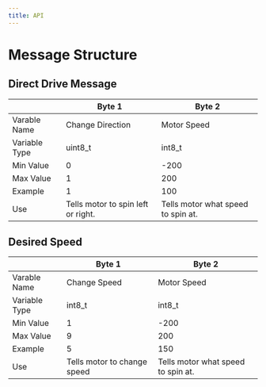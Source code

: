 ```yaml
---
title: API
---
```


# Message Structure

## Direct Drive Message

|             |Byte 1                            |Byte 2                            |
|-------------|----------------------------------|----------------------------------|
|Varable Name |Change Direction                  |Motor Speed                       |
|Variable Type|uint8_t                           |int8_t                            |
|Min Value    |0                                 |-200                              |
|Max Value    |1                                 | 200                              |
|Example      |1                                 | 100                              |
|Use          |Tells motor to spin left or right.|Tells motor what speed to spin at.|

## Desired Speed

|             |Byte 1                            |  Byte 2                          |
|-------------|----------------------------------|----------------------------------|
|Varable Name |Change Speed                      |Motor Speed                       |
|Variable Type|int8_t                            |int8_t                            |
|Min Value    |1                                 |-200                              |
|Max Value    |9                                 | 200                              |
|Example      |5                                 | 150                              |
|Use          |Tells motor to change speed       |Tells motor what speed to spin at.|